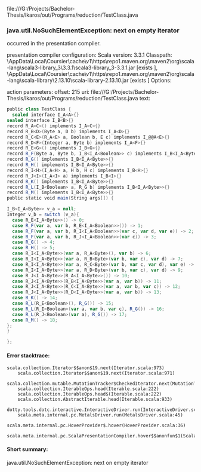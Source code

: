 file:///G:/Projects/Bachelor-Thesis/Ikaros/out/Programs/reduction/TestClass.java
### java.util.NoSuchElementException: next on empty iterator

occurred in the presentation compiler.

presentation compiler configuration:
Scala version: 3.3.1
Classpath:
<HOME>\AppData\Local\Coursier\cache\v1\https\repo1.maven.org\maven2\org\scala-lang\scala3-library_3\3.3.1\scala3-library_3-3.3.1.jar [exists ], <HOME>\AppData\Local\Coursier\cache\v1\https\repo1.maven.org\maven2\org\scala-lang\scala-library\2.13.10\scala-library-2.13.10.jar [exists ]
Options:



action parameters:
offset: 215
uri: file:///G:/Projects/Bachelor-Thesis/Ikaros/out/Programs/reduction/TestClass.java
text:
```scala
public class TestClass {
  sealed interface I_A<A>{}
sealed interface I_B<B>{}
record R_A<C>() implements I_A<C>{}
record R_B<D>(Byte a, D b) implements I_A<D>{}
record R_C<E>(R_A<E> a, Boolean b, E c) implements I_@@A<E>{}
record R_D<F>(Integer a, Byte b) implements I_A<F>{}
record R_E<G>() implements I_B<G>{}
record R_F(Byte a, Byte b, I_B<I_A<Boolean>> c) implements I_B<I_A<Byte>>{}
record R_G() implements I_B<I_A<Byte>>{}
record R_H() implements I_B<I_A<Byte>>{}
record R_I<H>(I_A<H> a, H b, H c) implements I_B<H>{}
record R_J<I>(I_A<I> a) implements I_B<I>{}
record R_K() implements I_B<I_A<Byte>>{}
record R_L(I_B<Boolean> a, R_G b) implements I_B<I_A<Byte>>{}
record R_M() implements I_B<I_A<Byte>>{}
public static void main(String args[]) {

I_B<I_A<Byte>> v_a = null;
Integer v_b = switch (v_a){
  case R_E<I_A<Byte>>() -> 0; 
  case R_F(var a, var b, R_E<I_A<Boolean>>()) -> 1; 
  case R_F(var a, var b, R_I<I_A<Boolean>>(var c, var d, var e)) -> 2; 
  case R_F(var a, var b, R_J<I_A<Boolean>>(var c)) -> 3; 
  case R_G() -> 4; 
  case R_H() -> 5; 
  case R_I<I_A<Byte>>(var a, R_A<Byte>(), var b) -> 6; 
  case R_I<I_A<Byte>>(var a, R_B<Byte>(var b, var c), var d) -> 7; 
  case R_I<I_A<Byte>>(var a, R_C<Byte>(var b, var c, var d), var e) -> 8; 
  case R_I<I_A<Byte>>(var a, R_D<Byte>(var b, var c), var d) -> 9; 
  case R_J<I_A<Byte>>(R_A<I_A<Byte>>()) -> 10; 
  case R_J<I_A<Byte>>(R_B<I_A<Byte>>(var a, var b)) -> 11; 
  case R_J<I_A<Byte>>(R_C<I_A<Byte>>(var a, var b, var c)) -> 12; 
  case R_J<I_A<Byte>>(R_D<I_A<Byte>>(var a, var b)) -> 13; 
  case R_K() -> 14; 
  case R_L(R_E<Boolean>(), R_G()) -> 15; 
  case R_L(R_I<Boolean>(var a, var b, var c), R_G()) -> 16; 
  case R_L(R_J<Boolean>(var a), R_G()) -> 17; 
  case R_M() -> 18; 
};
}

};
```



#### Error stacktrace:

```
scala.collection.Iterator$$anon$19.next(Iterator.scala:973)
	scala.collection.Iterator$$anon$19.next(Iterator.scala:971)
	scala.collection.mutable.MutationTracker$CheckedIterator.next(MutationTracker.scala:76)
	scala.collection.IterableOps.head(Iterable.scala:222)
	scala.collection.IterableOps.head$(Iterable.scala:222)
	scala.collection.AbstractIterable.head(Iterable.scala:933)
	dotty.tools.dotc.interactive.InteractiveDriver.run(InteractiveDriver.scala:168)
	scala.meta.internal.pc.MetalsDriver.run(MetalsDriver.scala:45)
	scala.meta.internal.pc.HoverProvider$.hover(HoverProvider.scala:36)
	scala.meta.internal.pc.ScalaPresentationCompiler.hover$$anonfun$1(ScalaPresentationCompiler.scala:366)
```
#### Short summary: 

java.util.NoSuchElementException: next on empty iterator